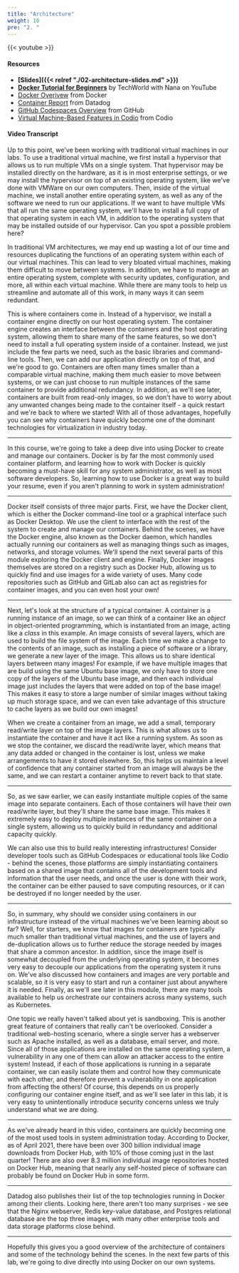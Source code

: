 ```yaml
---
title: "Architecture"
weight: 10
pre: "2. "
---
```


{{< youtube >}}

#### Resources

* **[Slides]({{< relref "./02-architecture-slides.md" >}})**
* **[Docker Tutorial for Beginners](https://www.youtube.com/watch?v=3c-iBn73dDE)** by TechWorld with Nana on YouTube
* [Docker Overivew](https://docs.docker.com/get-started/overview/) from Docker
* [Container Report](https://www.datadoghq.com/container-report/) from Datadog
* [GitHub Codespaces Overview](https://docs.github.com/en/codespaces/overview) from GitHub
* [Virtual Machine-Based Features in Codio](https://www.codio.com/webinar-virtual-machine-based-features-in-codio) from Codio

#### Video Transcript

Up to this point, we've been working with traditional virtual machines in our labs. To use a traditional virtual machine, we first install a hypervisor that allows us to run multiple VMs on a single system. That hypervisor may be installed directly on the hardware, as it is in most enterprise settings, or we may install the hypervisor on top of an existing operating system, like we've done with VMWare on our own computers. Then, inside of the virtual machine, we install another entire operating system, as well as any of the software we need to run our applications. If we want to have multiple VMs that all run the same operating system, we'll have to install a full copy of that operating system in each VM, in addition to the operating system that may be installed outside of our hypervisor. Can you spot a possible problem here?

In traditional VM architectures, we may end up wasting a lot of our time and resources duplicating the functions of an operating system within each of our virtual machines. This can lead to very bloated virtual machines, making them difficult to move between systems. In addition, we have to manage an entire operating system, complete with security updates, configuration, and more, all within each virtual machine. While there are many tools to help us streamline and automate all of this work, in many ways it can seem redundant.

This is where containers come in. Instead of a hypervisor, we install a container engine directly on our host operating system. The container engine creates an interface between the containers and the host operating system, allowing them to share many of the same features, so we don't need to install a full operating system inside of a container. Instead, we just include the few parts we need, such as the basic libraries and command-line tools. Then, we can add our application directly on top of that, and we're good to go. Containers are often many times smaller than a comparable virtual machine, making them much easier to move between systems, or we can just choose to run multiple instances of the same container to provide additional redundancy. In addition, as we'll see later, containers are built from read-only images, so we don't have to worry about any unwanted changes being made to the container itself - a quick restart and we're back to where we started! With all of those advantages, hopefully you can see why containers have quickly become one of the dominant technologies for virtualization in industry today.

---

In this course, we're going to take a deep dive into using Docker to create and manage our containers. Docker is by far the most commonly used container platform, and learning how to work with Docker is quickly becoming a must-have skill for any system administrator, as well as most software developers. So, learning how to use Docker is a great way to build your resume, even if you aren't planning to work in system administration!

---

Docker itself consists of three major parts. First, we have the Docker client, which is either the Docker command-line tool or a graphical interface such as Docker Desktop. We use the client to interface with the rest of the system to create and manage our containers. Behind the scenes, we have the Docker engine, also known as the Docker daemon, which handles actually running our containers as well as managing things such as images, networks, and storage volumes. We'll spend the next several parts of this module exploring the Docker client and engine. Finally, Docker images themselves are stored on a registry such as Docker Hub, allowing us to quickly find and use images for a wide variety of uses. Many code repositories such as GitHub and GitLab also can act as registries for container images, and you can even host your own!

---

Next, let's look at the structure of a typical container. A container is a running instance of an image, so we can think of a container like an _object_ in object-oriented programming, which is instantiated from an image, acting like a _class_ in this example. An image consists of several layers, which are used to build the file system of the image. Each time we make a change to the contents of an image, such as installing a piece of software or a library, we generate a new layer of the image. This allows us to share identical layers between many images! For example, if we have multiple images that are build using the same Ubuntu base image, we only have to store one copy of the layers of the Ubuntu base image, and then each individual image just includes the layers that were added on top of the base image! This makes it easy to store a large number of similar images without taking up much storage space, and we can even take advantage of this structure to cache layers as we build our own images! 

When we create a container from an image, we add a small, temporary read/write layer on top of the image layers. This is what allows us to instantiate the container and have it act like a running system. As soon as we stop the container, we discard the read/write layer, which means that any data added or changed in the container is lost, unless we make arrangements to have it stored elsewhere. So, this helps us maintain a level of confidence that any container started from an image will always be the same, and we can restart a container anytime to revert back to that state. 

---

So, as we saw earlier, we can easily instantiate multiple copies of the same image into separate containers. Each of those containers will have their own read/write layer, but they'll share the same base image. This makes it extremely easy to deploy multiple instances of the same container on a single system, allowing us to quickly build in redundancy and additional capacity quickly. 

We can also use this to build really interesting infrastructures! Consider developer tools such as GitHub Codespaces or educational tools like Codio - behind the scenes, those platforms are simply instantiating containers based on a shared image that contains all of the development tools and information that the user needs, and once the user is done with their work, the container can be either paused to save computing resources, or it can be destroyed if no longer needed by the user. 

---

So, in summary, why should we consider using containers in our infrastructure instead of the virtual machines we've been learning about so far? Well, for starters, we know that images for containers are typically much smaller than traditional virtual machines, and the use of layers and de-duplication allows us to further reduce the storage needed by images that share a common ancestor. In addition, since the image itself is somewhat decoupled from the underlying operating system, it becomes very easy to decouple our applications from the operating system it runs on. We've also discussed how containers and images are very portable and scalable, so it is very easy to start and run a container just about anywhere it is needed. Finally, as we'll see later in this module, there are many tools available to help us orchestrate our containers across many systems, such as Kubernetes. 

One topic we really haven't talked about yet is sandboxing. This is another great feature of containers that really can't be overlooked. Consider a traditional web-hosting scenario, where a single server has a webserver such as Apache installed, as well as a database, email server, and more. Since all of those applications are installed on the same operating system, a vulnerability in any one of them can allow an attacker access to the entire system! Instead, if each of those applications is running in a separate container, we can easily isolate them and control how they communicate with each other, and therefore prevent a vulnerability in one application from affecting the others! Of course, this depends on us properly configuring our container engine itself, and as we'll see later in this lab, it is very easy to unintentionally introduce security concerns unless we truly understand what we are doing. 

---

As we've already heard in this video, containers are quickly becoming one of the most used tools in system administration today. According to Docker, as of April 2021, there have been over 300 billion individual image downloads from Docker Hub, with 10% of those coming just in the last quarter! There are also over 8.3 million individual image repositories hosted on Docker Hub, meaning that nearly any self-hosted piece of software can probably be found on Docker Hub in some form. 

---

Datadog also publishes their list of the top technologies running in Docker among their clients. Looking here, there aren't too many surprises - we see that the Nginx webserver, Redis key-value database, and Postgres relational database are the top three images, with many other enterprise tools and data storage platforms close behind. 

---

Hopefully this gives you a good overview of the architecture of containers and some of the technology behind the scenes. In the next few parts of this lab, we're going to dive directly into using Docker on our own systems.